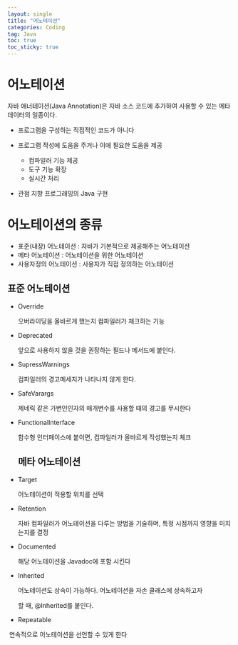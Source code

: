 ```yaml
---
layout: single
title: "어노테이션"
categories: Coding
tag: Java
toc: true
toc_sticky: true
---
```




# 어노테이션

자바 애너테이션(Java Annotation)은 자바 소스 코드에 추가하여 사용할 수 있는 메타데이터의 일종이다. 

- 프로그램을 구성하는 직접적인 코드가 아니다

- 프로그램 작성에 도움을 주거나 이에 필요한 도움을 제공
  - 컴파일러 기능 제공
  - 도구 기능 확장
  - 실시간 처리

- 관점 지향 프로그래밍의 Java 구현

  

# 어노테이션의 종류

- 표준(내장) 어노테이션 : 자바가 기본적으로 제공해주는 어노테이션
- 메타 어노테이션 : 어노테이션을 위한 어노테이션
- 사용자정의 어노테이션 : 사용자가 직접 정의하는 어노테이션



## 표준 어노테이션

- Override

  오버라이딩을 올바르게 했는지 컴파일러가 체크하는 기능

- Deprecated

  앞으로 사용하지 않을 것을 권장하는 필드나 메서드에  붙인다.

- SupressWarnings

  컴파일러의 경고메세지가 나타나지 않게 한다.

- SafeVarargs

  제네릭 같은 가변인인자의 매개변수를 사용할 때의 경고를 무시한다

- FunctionalInterface

  함수형 인터페이스에 붙이면, 컴파일러가 올바르게 작성했는지 체크

  

  ## 메타 어노테이션

- Target

  어노테이션이 적용할 위치를 선택

- Retention

  자바 컴파일러가 어노테이션을 다루는 방법을 기술하며, 특정 시점까지 영향을 미치는지를 결정

- Documented

  해당 어노테이션을 Javadoc에 포함 시킨다

- Inherited

  어노테이션도 상속이 가능하다. 어노테이션을 자손 클래스에 상속하고자 

  할 때, @Inherited를 붙인다.

- Repeatable

​		연속적으로 어노테이션을 선언할 수 있게  한다
